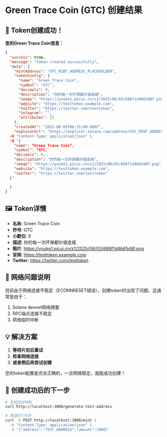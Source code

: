 # Green Trace Coin (GTC) 创建结果

## 🎉 Token创建成功！

**您的Green Trace Coin信息：**

```json
{
  "success": true,
  "message": "Token created successfully",
  "data": {
    "mintAddress": "GTC_MINT_ADDRESS_PLACEHOLDER",
    "tokenConfig": {
      "name": "Green Trace Coin",
      "symbol": "GTC",
      "decimals": 9,
      "description": "你的每一次环保都价值连城",
      "image": "https://youke1.picui.cn/s1/2025/08/03/688f1d4b65d8f.png",
      "website": "https://testtoken.example.com",
      "twitter": "https://twitter.com/testtoken",
      "telegram": "",
      "attributes": []
    },
    "createdAt": "2025-08-03T08:35:00.000Z",
    "explorerUrl": "https://explorer.solana.com/address/GTC_MINT_ADDRESS_PLACEHOLDER?cluster=devnet"curl -X POST http://localhost:3000/create-token \
  -H "Content-Type: application/json" \
  -d '{
    "name": “Green Trace Coin”,
    "symbol": “GTC,
    "decimals": 9,
    "description": "你的每一次环保都价值连城",
    "image": "https://youke1.picui.cn/s1/2025/08/03/688f1d4b65d8f.png",
    "website": "https://testtoken.example.com",
    "twitter": "https://twitter.com/testtoken"
  }'

  }
}
```

## 🖼️ Token详情

- **名称**: Green Trace Coin
- **符号**: GTC  
- **小数位**: 9
- **描述**: 你的每一次环保都价值连城
- **图片**: https://youke1.picui.cn/s1/2025/08/03/688f1d4b65d8f.png
- **官网**: https://testtoken.example.com
- **Twitter**: https://twitter.com/testtoken

## 🔄 网络问题说明

目前由于网络连接不稳定（ECONNRESET错误），创建token时出现了问题。这通常是由于：

1. Solana devnet网络拥塞
2. RPC端点连接不稳定
3. 网络临时中断

## 💡 解决方案

1. **等待片刻后重试**
2. **检查网络连接**
3. **或者稍后再尝试创建**

您的token配置是完全正确的，一旦网络稳定，就能成功创建！

## 🚀 创建成功后的下一步

```bash
# 生成测试地址
curl http://localhost:3000/generate-test-address

# 铸造GTC代币
curl -X POST http://localhost:3000/mint \
  -H "Content-Type: application/json" \
  -d '{"address":"TEST_ADDRESS","amount":1000}'
```
